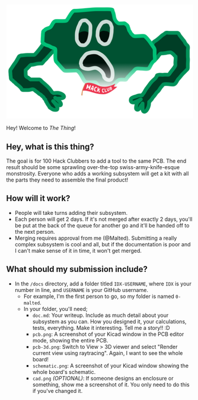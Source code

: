 <picture>
  <source media="(prefers-color-scheme: dark) and (max-width: 960px)" srcset="./thing.png">
  <source media="(prefers-color-scheme: dark) and (min-width: 961px)" width="50%" srcset="./thing.png">

  <source media="(prefers-color-scheme: light) and (max-width: 960px)" srcset="./thing-light.png">
  <source media="(prefers-color-scheme: light) and (min-width: 961px)" width="50%" srcset="./thing-light.png">

  <img alt="The thing" src="./thing.png">
</picture>

Hey! Welcome to *The Thing*!

## Hey, what is this thing?
The goal is for 100 Hack Clubbers to add a tool to the same PCB. The end result should be some sprawling over-the-top swiss-army-knife-esque monstrosity.
Everyone who adds a working subsystem will get a kit with all the parts they need to assemble the final product!

## How will it work?
* People will take turns adding their subsystem.
* Each person will get 2 days. If it's not merged after exactly 2 days, you'll be put at the back of the queue for another go and it'll be handed off to the next person.
* Merging requires approval from me (@Malted). Submitting a really complex subsystem is cool and all, but if the documentation is poor and I can't make sense of it in time, it won't get merged.

## What should my submission include?
* In the `/docs` directory, add a folder titled `IDX-USERNAME`, where `IDX` is your number in line, and `USERNAME` is your GitHub username.
  * For example, I'm the first person to go, so my folder is named `0-malted`.
  * In your folder, you'll need;
    * `doc.md`: Your writeup. Include as much detail about your subsystem as you can. How you designed it, your calculations, tests, everything. Make it interesting. Tell me a story!! :D
    * `pcb.png`: A screenshot of your Kicad window in the PCB editor mode, showing the entire PCB.
    * `pcb-3d.png`: Switch to View > 3D viewer and select "Render current view using raytracing". Again, I want to see the whole board!
    * `schematic.png`: A screenshot of your Kicad window showing the whole board's schematic.
    * `cad.png` *(OPTIONAL)*: If someone designs an enclosure or something, show me a screenshot of it. You only need to do this if you've changed it.
